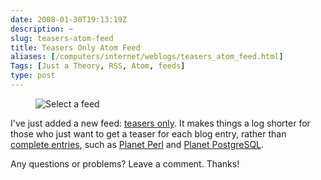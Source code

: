 ```yaml
--- 
date: 2008-01-30T19:13:19Z
description: ~
slug: teasers-atom-feed
title: Teasers Only Atom Feed
aliases: [/computers/internet/weblogs/teasers_atom_feed.html]
Tags: [Just a Theory, RSS, Atom, feeds]
type: post
---
```


<figure><img src="/2008/01/teasers-atom-feed/feeds.png" alt="Select a feed" /></figure>

I've just added a new feed: [teasers only]. It makes things a log shorter for
those who just want to get a teaser for each blog entry, rather than [complete
entries], such as [Planet Perl] and [Planet PostgreSQL].

Any questions or problems? Leave a comment. Thanks!

  [teasers only]: /index.atomsum
  [complete entries]: /index.atom
  [Planet Perl]: http://planet.perl.org
  [Planet PostgreSQL]: http://www.planetpostgresql.org/

